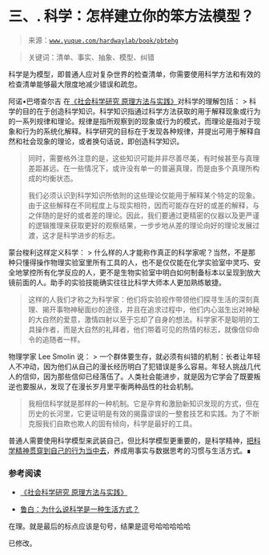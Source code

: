 # 三、\. 科学：怎样建立你的笨方法模型？

> 来源：[`www.yuque.com/hardwaylab/book/pbtehg`](https://www.yuque.com/hardwaylab/book/pbtehg)

> 关键词：清单、事实、抽象、模型、纠错 

科学是为模型，即普通人应对复杂世界的检查清单，你需要使用科学方法和有效的检查清单能够最大限度地减少错误和疏忽。 

阿诺•巴塔查尔吉 在[《社会科学研究 原理方法与实践》](https://www.opentextbooks.org.hk/zh-hant/system/files/export/35/35982/pdf/%E7%A4%BE%E4%BC%9A%E7%A7%91%E5%AD%A6%E7%A0%94%E7%A9%B6_%E5%8E%9F%E7%90%86%E6%96%B9%E6%B3%95%E4%B8%8E%E5%AE%9E%E8%B7%B5_35982.pdf)对科学的理解包括： > 科学的目的在于创造科学知识。科学知识指通过科学方法获取的用于解释现象或行为的一系列规律和理论。规律是指所观察到的现象或行为的模式，而理论是指对于现象和行为的系统化解释。科学研究的目标在于发现各种规律，并提出可用于解释自然和社会现象的理论，或者换句话说，即创造科学知识。 
> 
> 同时，需要格外注意的是，这些知识可能并非尽善尽美，有时候甚至与真理差距甚远。在一些情况下，或许没有单一的普遍真理，而是由多个真理所构成的均衡状态。 
> 
> 我们必须认识到科学知识所依附的这些理论仅能用于解释某个特定的现象。由于这些解释在不同程度上与现实相符，因而可能存在好的或差的解释，与之伴随的是好的或者差的理论。因此，我们要通过更精密的仪器以及更严谨的逻辑推理来获取更好的观察结果，一步步地从差的理论向好的理论发展过渡，这才是科学进步的标志。 

蒙台梭利这样定义科学： > 什么样的人才能称作真正的科学家呢？当然，不是那种只懂得操作物理实验室里所有工具的人，也不是仅仅能在化学实验室中灵巧、安全地掌控所有化学反应的人，更不是生物实验室中明白如何制备标本以呈现到放大镜前面的人。助手的实验技能确实往往比科学大师本人更加熟练敏捷。 
> 
> 这样的人我们才称之为科学家：他们将实验视作带领他们探寻生活的深刻真理、揭开事物神秘面纱的途径，并且在追求过程中，他们内心滋生出对神秘的大自然的爱意，激情四射以至于忘却了自身的想法。科学家不是聪明的工具操作者，而是大自然的礼拜者，他们带着可见的热情的标志，就像信仰命令的追随者一样。 

物理学家 Lee Smolin 说： > 一个群体要生存，就必须有纠错的机制：长者让年轻人不冲动，因为他们从自己的漫长经历明白了犯错误是多么容易。年轻人挑战几代人的信仰，因为那些信仰已经落伍了。人类社会能进步，就是因为它学会了既要叛逆也要服从，发现了在漫长岁月里平衡两种品性的社会机制。 
> 
> 我相信科学就是那样的一种机制。它是孕育和激励新知识发现的方式，但在历史的长河里，它更证明是有效的揭露谬误的一整套技艺和实践。为了不断克服我们自欺也欺人的固有倾向，科学是最好的工具。 

普通人需要使用科学模型来武装自己，但比科学模型更重要的，是科学精神，[把科学精神贯穿到自己的行为当中去](https://www.yuque.com/hardwaylab/book/aoi7ou)，养成用事实与数据思考的习惯与生活方式。∎ 

### 参考阅读

 

+   [《社会科学研究 原理方法与实践》](https://www.opentextbooks.org.hk/zh-hant/system/files/export/35/35982/pdf/%E7%A4%BE%E4%BC%9A%E7%A7%91%E5%AD%A6%E7%A0%94%E7%A9%B6_%E5%8E%9F%E7%90%86%E6%96%B9%E6%B3%95%E4%B8%8E%E5%AE%9E%E8%B7%B5_35982.pdf) 

+   [鲁白：为什么说科学是一种生活方式？](https://mp.weixin.qq.com/s?__biz=MzU2NzA3NDE3Mw==&mid=2247489136&idx=1&sn=38f76636ac8acce9acdaa4978fbc628f&chksm=fca39a62cbd41374aa9e129a9d1693c848496e45406fcf5d112c3e8585a71e6ddd2163b37532&scene=21#wechat_redirect)

在理。就是最后的标点应该是句号，结果是逗号哈哈哈哈哈 

已修改。